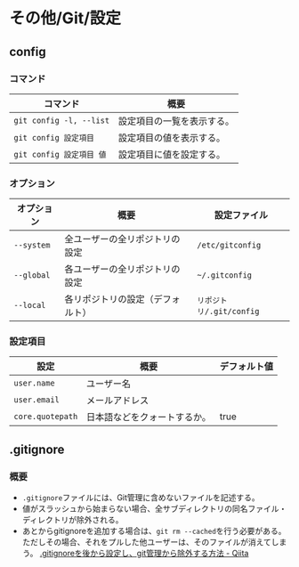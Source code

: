 # その他/Git/設定

## config

### コマンド

| コマンド                 | 概要                       |
| ------------------------ | -------------------------- |
| `git config -l, --list`  | 設定項目の一覧を表示する。 |
| `git config 設定項目`    | 設定項目の値を表示する。   |
| `git config 設定項目 値` | 設定項目に値を設定する。   |

### オプション

| オプション | 概要                             | 設定ファイル             |
| ---------- | -------------------------------- | ------------------------ |
| `--system` | 全ユーザーの全リポジトリの設定   | `/etc/gitconfig`         |
| `--global` | 各ユーザーの全リポジトリの設定   | `~/.gitconfig`           |
| `--local`  | 各リポジトリの設定（デフォルト） | `リポジトリ/.git/config` |

### 設定項目

| 設定             | 概要                         | デフォルト値 |
| ---------------- | ---------------------------- | ------------ |
| `user.name`      | ユーザー名                   |              |
| `user.email`     | メールアドレス               |              |
| `core.quotepath` | 日本語などをクォートするか。 | true         |

## .gitignore

### 概要

- `.gitignore`ファイルには、Git管理に含めないファイルを記述する。
- 値がスラッシュから始まらない場合、全サブディレクトリの同名ファイル・ディレクトリが除外される。
- あとからgitignoreを追加する場合は、`git rm --cached`を行う必要がある。
  ただしその場合、それをプルした他ユーザーは、そのファイルが消えてしまう。
  [.gitignoreを後から設定し、git管理から除外する方法 - Qiita](https://qiita.com/yutosa3/items/25ab031c8061e8c9a4c4)
